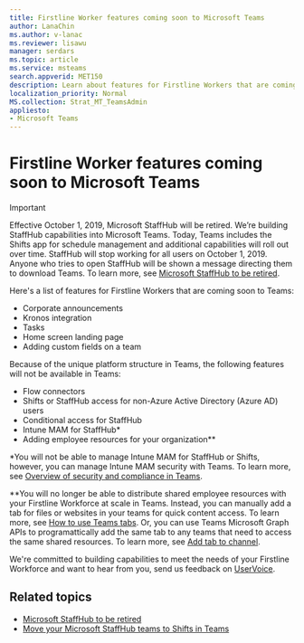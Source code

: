```yaml
---
title: Firstline Worker features coming soon to Microsoft Teams
author: LanaChin
ms.author: v-lanac
ms.reviewer: lisawu
manager: serdars
ms.topic: article
ms.service: msteams
search.appverid: MET150
description: Learn about features for Firstline Workers that are coming soon to Microsoft Teams. 
localization_priority: Normal
MS.collection: Strat_MT_TeamsAdmin
appliesto: 
- Microsoft Teams
---
```


# Firstline Worker features coming soon to Microsoft Teams

> [!IMPORTANT]
> Effective October 1, 2019, Microsoft StaffHub will be retired. We’re building StaffHub capabilities into Microsoft Teams. Today, Teams includes the Shifts app for schedule management and additional capabilities will roll out over time. StaffHub will stop working for all users on October 1, 2019. Anyone who tries to open StaffHub will be shown a message directing them to download Teams. To learn more, see [Microsoft StaffHub to be retired](microsoft-staffhub-to-be-retired.md).

Here's a list of features for Firstline Workers that are coming soon to Teams:

- Corporate announcements
- Kronos integration
- Tasks
- Home screen landing page
- Adding custom fields on a team

Because of the unique platform structure in Teams, the following features will not be available in Teams:

- Flow connectors
- Shifts or StaffHub access for non-Azure Active Directory (Azure AD) users
- Conditional access for StaffHub
- Intune MAM for StaffHub*
- Adding employee resources for your organization**

*You will not be able to manage Intune MAM for StaffHub or Shifts, however, you can manage Intune MAM security with Teams. To learn more, see [Overview of security and compliance in Teams](../../security-compliance-overview.md).

**You will no longer be able to distribute shared employee resources with your Firstline Workforce at scale in Teams. Instead, you can manually add a tab for files or websites in your teams for quick content access. To learn more, see [How to use Teams tabs](https://office365adoption.com/microsoft-teams-tabs/). Or, you can use Teams Microsoft Graph APIs to programattically add the same tab to any teams that need to access the same shared resources. To learn more, see [Add tab to channel](https://docs.microsoft.com/graph/api/teamstab-add?view=graph-rest-1.0).

We're committed to building capabilities to meet the needs of your Firstline Workforce and want to hear from you, send us feedback on [UserVoice](https://microsoftteams.uservoice.com/forums/555103-public-preview/category/182881-developer-platform).

## Related topics

- [Microsoft StaffHub to be retired](microsoft-staffhub-to-be-retired.md)
- [Move your Microsoft StaffHub teams to Shifts in Teams](move-staffhub-teams-to-shifts-in-teams.md)